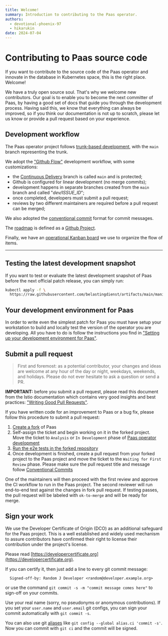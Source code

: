 ```yaml
---
title: Welcome!
summary: Introduction to contributing to the Paas operator.
authors:
  - devotional-phoenix-97
  - hikarukin
date: 2024-07-04
---
```


Contributing to Paas source code
================================

If you want to contribute to the source code of the Paas operator and innovate in
the database in Kubernetes space, this is the right place. Welcome!

We have a truly open source soul. That's why we welcome new contributors. Our
goal is to enable you to become the next committer of Paas, by having a good set
of docs that guide you through the development process. Having said this, we know
that everything can always be improved, so if you think our documentation is not
up to scratch, please let us know or provide a pull request based on your experience.

Development workflow
--------------------

The Paas operator project follows [trunk-based development](https://trunkbaseddevelopment.com),
with the `main` branch representing the trunk.

We adopt the ["Github Flow"](https://guides.github.com/introduction/flow/)
development workflow, with some customizations:

- the [Continuous Delivery](https://en.wikipedia.org/wiki/Continuous_delivery)
  branch is called `main` and is protected;
- Github is configured for linear development (no merge commits);
- development happens in separate branches created from the `main` branch and
  called "*dev/ISSUE_ID*";
- once completed, developers must submit a pull request;
- reviews by two different maintainers are required before a pull request can be
  merged;

We also adopted the [conventional commit](https://www.conventionalcommits.org/en/v1.0.0/)
format for commit messages.

The [roadmap](https://github.com/orgs/belastingdienst/projects/1) is defined as a
[Github Project](https://docs.github.com/en/issues/trying-out-the-new-projects-experience/about-projects).

Finally, we have an [operational Kanban board](https://github.com/orgs/belastingdienst/projects/2)
we use to organize the flow of items.

---

<!--
TODO:

- Add architecture diagrams in the "contribute" folder
- ...

-->

Testing the latest development snapshot
---------------------------------------

If you want to test or evaluate the latest development snapshot of Paas before
the next official patch release, you can simply run:

```sh
kubectl apply -f \
  https://raw.githubusercontent.com/belastingdienst/artifacts/main/manifests/Paas-operator-manifest.yaml
```

Your development environment for Paas
-------------------------------------

In order to write even the simplest patch for Paas you must have setup your
workstation to build and locally test the version of the operator you are developing.
All you have to do is follow the instructions you find in
["Setting up your development environment for Paas"](development-environment/index.md).

Submit a pull request
---------------------

> First and foremost: as a potential contributor, your changes and ideas are
> welcome at any hour of the day or night, weekdays, weekends, and holidays.
> Please do not ever hesitate to ask a question or send a PR.

**IMPORTANT:** before you submit a pull request, please read this document from
the Istio documentation which contains very good insights and best practices:
["Writing Good Pull Requests"](https://github.com/istio/istio/wiki/Writing-Good-Pull-Requests).

If you have written code for an improvement to Paas or a bug fix,
please follow this procedure to submit a pull request:

1. [Create a fork](development-environment/index.md#forking-the-repository) of Paas
2. Self-assign the ticket and begin working on it in the forked project. Move
   the ticket to `Analysis` or `In Development` phase of
   [Paas operator development](https://github.com/orgs/belastingdienst/projects/2)
3. [Run the e2e tests in the forked repository](e2e_testing_environment/README.md#running-e2e-tests-on-a-fork-of-the-repository)
4. Once development is finished, create a pull request from your forked project
   to the Paas project and move the ticket to the `Waiting for First Review`
   phase. Please make sure the pull request title and message follow
   [Conventional Commits](https://www.conventionalcommits.org/en/v1.0.0/)

One of the maintainers will then proceed with the first review and approve the
CI workflow to run in the Paas project.  The second reviewer will run
end-to-end test against the changes in fork pull request. If testing passes,
the pull request will be labeled with `ok-to-merge` and will be ready for
merge.

Sign your work
--------------

We use the Developer Certificate of Origin (DCO) as an additional safeguard for
the Paas project. This is a well established and widely used mechanism to assure
contributors have confirmed their right to license their contribution under the
project's license.

Please read [https://developercertificate.org](https://developercertificate.org).

If you can certify it, then just add a line to every git commit message:

```
  Signed-off-by: Random J Developer <random@developer.example.org>
```

or use the command `git commit -s -m "commit message comes here"` to sign-off on your commits.

Use your real name (sorry, no pseudonyms or anonymous contributions).
If you set your `user.name` and `user.email` git configs, you can sign your
commit automatically with `git commit -s`.

You can also use git [aliases](https://git-scm.com/book/en/v2/Git-Basics-Git-Aliases)
like `git config --global alias.ci 'commit -s'`. Now you can commit with `git ci`
and the commit will be signed.